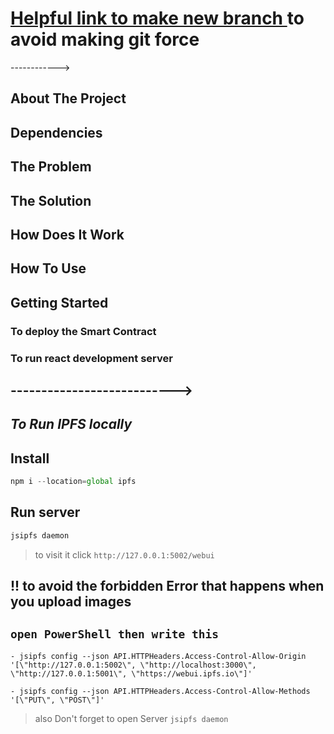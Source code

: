 # [Helpful link to make new branch ](https://www.varonis.com/blog/git-branching) to avoid making git force
------------>
## About The Project

## Dependencies

## The Problem

## The Solution

## How Does It Work

## How To Use

## Getting Started

### To deploy the Smart Contract

### To run react development server
--------------------------->
----------------------
## *To Run IPFS locally*
## Install 
 ```js
npm i --location=global ipfs
```
##  Run server 
```js
jsipfs daemon
```
> to visit it click ```http://127.0.0.1:5002/webui```

## !! to avoid the forbidden Error that happens when you upload images 
## ```open PowerShell then write this``` 
  ```git
  - jsipfs config --json API.HTTPHeaders.Access-Control-Allow-Origin '[\"http://127.0.0.1:5002\", \"http://localhost:3000\", \"http://127.0.0.1:5001\", \"https://webui.ipfs.io\"]'

  - jsipfs config --json API.HTTPHeaders.Access-Control-Allow-Methods '[\"PUT\", \"POST\"]'
  ```
  > also Don't forget to open Server 
  ```jsipfs daemon```